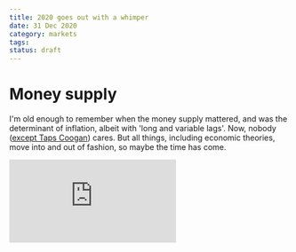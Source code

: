 ```yaml
---
title: 2020 goes out with a whimper
date: 31 Dec 2020
category: markets
tags:
status: draft
---
```


# Money supply

I'm old enough to remember when the money supply mattered, and was the determinant of inflation, albeit with 'long and variable lags'. 
Now, nobody ([except Taps Coogan](https://thesoundingline.com/m1-money-supply-growth-surges-to-eye-watering-69)) cares. 
But all things, including economic theories, move into and out of fashion, so maybe the time has come. 

<div class="embed-container"><iframe src="https://fred.stlouisfed.org/graph/graph-landing.php?g=zlKc&width=670&height=475" scrolling="no" frameborder="0" style="overflow:hidden;" allowTransparency="true" loading="lazy"></iframe></div><script src="https://fred.stlouisfed.org/graph/js/embed.js" type="text/javascript"></script>
